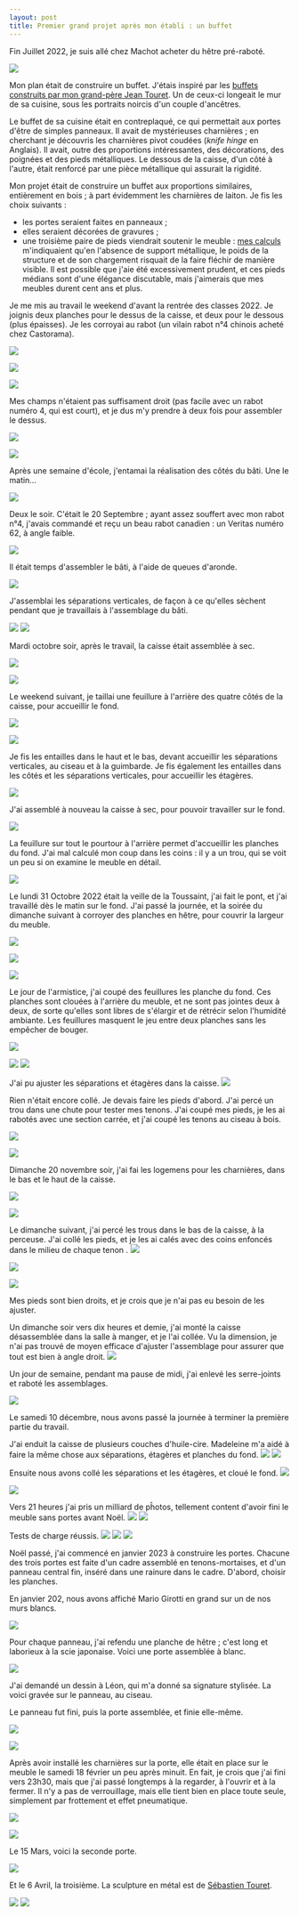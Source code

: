```yaml
---
layout: post
title: Premier grand projet après mon établi : un buffet
---
```


Fin Juillet 2022, je suis allé chez Machot acheter du hêtre
pré-raboté.

![](/media/buffet-images/AD9-pzn9zqNh3di2HoX4V5gnu9qZjFMZkYOFq6jfpcO7mUkBBEGuBIuO8bMqmF_Gippo5MWC_o4S5DCSjY-zxp9AY4sb2K3mTQ%3Dw800-h800.jpg) 

Mon plan était de construire un buffet. J'étais inspiré par les
[buffets construits par mon grand-père Jean
Touret](https://www.rainer-ebeniste.fr/creation-fabrication-1.html). Un
de ceux-ci longeait le mur de sa cuisine, sous les portraits noircis
d'un couple d'ancêtres.

Le buffet de sa cuisine était en contreplaqué, ce qui permettait aux
portes d'être de simples panneaux. Il avait de mystérieuses charnières
; en cherchant je découvris les charnières pivot coudées (*knife
hinge* en Anglais). Il avait, outre des proportions intéressantes, des
décorations, des poignées et des pieds métalliques. Le dessous de la
caisse, d'un côté à l'autre, était renforcé par une pièce métallique
qui assurait la rigidité.

Mon projet était de construire un buffet aux proportions similaires,
entièrement en bois ; à part évidemment les charnières de laiton. Je
fis les choix suivants :

- les portes seraient faites en panneaux ;
- elles seraient décorées de gravures ;
- une troisième paire de pieds viendrait soutenir le meuble : [mes
  calculs](https://woodbin.com/calcs/sagulator/) m'indiquaient qu'en
  l'absence de support métallique, le poids de la structure et de son
  chargement risquait de la faire fléchir de manière visible. Il est
  possible que j'aie été excessivement prudent, et ces pieds médians
  sont d'une élégance discutable, mais j'aimerais que mes meubles
  durent cent ans et plus.

Je me mis au travail le weekend d'avant la rentrée des
classes 2022. Je joignis deux planches pour le dessus de la caisse, et
deux pour le dessous (plus épaisses). Je les corroyai au rabot (un
vilain rabot n°4 chinois acheté chez Castorama).

![](/media/buffet-images/AD9-pzl2NpM7GdTpmBnnlnPz3re8cRYY1rxO-EgPU0ZjZKDHygPTfAetKeeohe3v3QM8DEnYSmuXDlK1mOCNAVu-v9H7GvwbBw%3Dw800-h800.jpg)


 ![](/media/buffet-images/AD9-pzl8Eak98ZODfhuk7cL8yp7IaB1FjYovPh-J03Zry2cfp6Bs-3N1KDmRihc3JurPUt_hJDHfXI_esuzEP6A_rRqLYrg2Pw%3Dw800-h800.jpg)

![](/media/buffet-images/AD9-pzk_YPclIB7E106a22iMTSMtCQi9G3tyGWbSPSTa4X-31KtXgwvzqp0z-glrV-eRugUxuV-_JO_PSrjRg-3b7IddlAEMCg%3Dw800-h800.jpg) 
 
Mes champs n'étaient pas suffisament droit (pas facile avec un rabot
numéro 4, qui est court), et je dus m'y prendre à deux fois pour
assembler le dessus.

 ![](/media/buffet-images/AD9-pzlhSOknyKvmu0yVTrCHuf9FumSQG2zzeUfZu7jRPo1ZgNH6fJ7SRXNZqxLPX17BDlTD73aY1hvH2Mqfl-l1Tco0_HuwZw%3Dw800-h800.jpg) 

 ![](/media/buffet-images/AD9-pzlEqKhqnl9-lYSa5O8CouXhnsT3kat-0_PgOUwALR6lcw1xczp_bh_x4u_JKR0E37xChqYcNl6SAM0IRbJ6S4wD7D0FeQ%3Dw800-h800.jpg) 

Après une semaine d'école, j'entamai la réalisation des côtés du
bâti. Une le matin...


![](/media/buffet-images/AD9-pzli-BmsemrQeafbbq9qmpnS026uPGNnVRJ7VGqYSQ5v19QKBU5_2bS3YOqfGvwF3kcxfS4ZyNdX5sT1Q4JPt13-wop7IQ%3Dw800-h800.jpg)

Deux le soir. C'était le 20 Septembre ; ayant assez souffert avec mon
rabot n°4, j'avais commandé et reçu un beau rabot canadien : un
Veritas numéro 62, à angle faible.

![](/media/buffet-images/AD9-pzmOArZK5ffwGvSB6mdLzdqa_yKm0mH7M_w4h_EXWRvrh1XXheNrZwif0lLjUBAeo4njXAz_1gUOoHdeXKNlWN-dY-VEUw%3Dw800-h800.jpg) 

Il était temps d'assembler le bâti, à l'aide de queues d'aronde.

![](/media/buffet-images/AD9-pzkV4RaNhxES6smv4ESvTf0pADhExFK4Hy3IFKgpVkFxnn4L9piYcsWoJUoGOnCgAMarHB7s9w3t262hghGA90xmMbEAEQ%3Dw800-h800.jpg)

J'assemblai les séparations verticales, de façon à ce qu'elles sèchent
pendant que je travaillais à l'assemblage du bâti.


![](/media/buffet-images/AD9-pzm3XZUzOvY_LgNTtDxPntpnAZpMvYoGxsiBW3gsDr566LeCNKZTXAlaNgrbEzmPBVEIgYzRwyQOj2b-y-P3K2o0WpuBdQ%3Dw800-h800.jpg) ![](/media/buffet-images/AD9-pzknqfSjXO1hYUDniQPmG4SpKBBLcg4yHd9k8VKYjV6xiWcTHscxiOeeid-8kzpYGN1TYvNqBMR4QyxRORjQMIpFsXQmUQ%3Dw800-h800.jpg) 


Mardi octobre soir, après le travail, la caisse était assemblée à sec.


![](/media/buffet-images/AD9-pzkosrtcH-ZAzA4zgHyTkQ6Aij4N5-Nm3A8wjLCS5ut8QErYQKiOlLW9ZIu9T0PgkEGdlEmE7OmjaQI0oS9E6XPipLvTaA%3Dw800-h800.jpg)

 ![](/media/buffet-images/AD9-pzmPk82SPtN5H4ga4aGmNTEKcFtyKQVhjDvwJNdaPNlr-MEHUAdGJ9KfBU2-QoFLOEcI1f_HKjkUeIbZk8Kz3qUkC16GVg%3Dw800-h800.jpg) 

Le weekend suivant, je taillai une feuillure à l'arrière des quatre
côtés de la caisse, pour accueillir le fond.

![](/media/buffet-images/AD9-pzmFMUSN2AvWzLcJW93cdkuPIzOFHXJmQMmwfF24YY0bjf4eRfCxvDLuAQ0gxM-70FBhJ8DZzuC5VArEAkis13trt7AM-A%3Dw800-h800.jpg)


![](/media/buffet-images/AD9-pzkmvuQcycTwWDVNr4yJCKc1TlNG0hehjrx7Plqusc1SWAMvY4zp6JTdwGygE_h9aF50uW0UuZa0Q58MpzSHHtKH20MnxQ%3Dw800-h800.jpg)

Je fis les entailles dans le haut et le bas, devant accueillir les
séparations verticales, au ciseau et à la guimbarde. Je fis également
les entailles dans les côtés et les séparations verticales, pour
accueillir les étagères.


![](/media/buffet-images/AD9-pzkxGEZ6JXNcwvRX3ADb4ySdo4gBUCVQffHT-v0ASfr87v5qVLIjJUUeXr30zqJbAI8fg6Gzf8mN3ItGxuO11iyt4lyCYQ%3Dw800-h800.jpg) 

J'ai assemblé à nouveau la caisse à sec, pour pouvoir travailler sur
le fond.

 ![](/media/buffet-images/AD9-pzkvs9lQ3oWXPeWeD5U10McMdt9I693JrNm-ncqYFBEvOY_XLE3Na3EicN5bhCuqydpmU6tNgQK3OO0fGkwKM2reEmDh9A%3Dw800-h800.jpg) 

La feuillure sur tout le pourtour à l'arrière permet d'accueillir les
planches du fond. J'ai mal calculé mon coup dans les coins : il y a un
trou, qui se voit un peu si on examine le meuble en détail.

![](/media/buffet-images/AD9-pzlOQdRabXcMnX-fGZJn-gcaVFnbFMnwt9_Bbf-A67MmYECF-4llS_mY15FAoGcueNgAcEQwlpYPIMJ7I98fJic5avTA5w%3Dw800-h800.jpg)

Le lundi 31 Octobre 2022 était la veille de la Toussaint, j'ai fait le
pont, et j'ai travaillé dès le matin sur le fond. J'ai passé la
journée, et la soirée du dimanche suivant à corroyer des planches en
hêtre, pour couvrir la largeur du meuble.

![](/media/buffet-images/AD9-pzmHo77TzEPGRQ9XUd6xWUZLzSULuwxufeUHGpzjQjQXw_bBL4lAqLX3NLEv5273USECx3_8VkKKdXFidiaccNV-QjJt5A%3Dw800-h800.jpg)

![](/media/buffet-images/AD9-pznMicvAtXXLyQWCec0xvgG5MOe3uXNsakUvetk7lKlKUccZ5FOnmvDF5MKcNL7A6BF1Zx0Afa_-GKxSFL4tpyzE0lRTVg%3Dw800-h800.jpg) 


 ![](/media/buffet-images/AD9-pzlztTstl7M3Fr6yQiF3srLaWynsso-NzG7llZ8VDQTRSR6N1qiCnqnMA18zCVcjJ0NWiGfGKx-414veRZ-5pUAjPP0QDA%3Dw800-h800.jpg) 

Le jour de l'armistice, j'ai coupé des feuillures les planche du
fond. Ces planches sont clouées à l'arrière du meuble, et ne sont pas
jointes deux à deux, de sorte qu'elles sont libres de s'élargir et de
rétrécir selon l'humidité ambiante. Les feuillures masquent le jeu
entre deux planches sans les empêcher de bouger.

![](/media/buffet-images/AD9-pznqNW71UauwLlzpDGH_7XJ97CEf-jXTAWWLz7gtfMNbFrLiDRhb945Jbo3sgz7AoUE04sWGepECKYPZLN7db_h-ZFvLGQ%3Dw800-h800.jpg) 

![](/media/buffet-images/AD9-pzkMcW3QquvHnOfLizWd5_Z94MkSKUi6lOI5X8slHcPZRbuR4evUEjEDnFLh7vWeqib5C6PLOnYKsHhNQoQw4TnVGBuWKg%3Dw800-h800.jpg)
![](/media/buffet-images/AD9-pzngLrNsEh0PZteHFVo3O8-XYgkBIUyvdjUlE3YcWX7IT1LZDVimc4uAEjlKtKMlcgEveGw9Xw6dvtclHh31EyZXF6pdXw%3Dw800-h800.jpg) 

J'ai pu ajuster les séparations et étagères dans la caisse.
 ![](/media/buffet-images/AD9-pzkCTLv2xcJKLXKXrx5YW_yrNhy4YXZp2GaUbamSBO1K-PyN--zBPZXfF4ZkfIJajjj1F8lLi7Lc7JcVE2n9qksUAtlP0A%3Dw800-h800.jpg) 

Rien n'était encore collé. Je devais faire les pieds d'abord. J'ai
percé un trou dans une chute pour tester mes tenons. J'ai coupé mes
pieds, je les ai rabotés avec une section carrée, et j'ai coupé les
tenons au ciseau à bois.

![](/media/buffet-images/AD9-pzku8jaE1sG8BCFGdCpqMx825YPVXAIPDlsMc71rE2a0IWSte6OLJFNsDzK4McZtFxF_qTSk3JRIVDqtgMq7GMA3Cxi6XQ%3Dw800-h800.jpg)

![](/media/buffet-images/AD9-pzlTpJAWBAyz-MZSQ-mSI7iEjbyu8GDlwsnRZ_S5LT9O39SgyQeyQLaJHIb9hGOminjCFgWdwzm09w0xlcAg1VAJCKvIiw%3Dw800-h800.jpg) 

Dimanche 20 novembre soir, j'ai fai les logemens pour les charnières,
dans le bas et le haut de la caisse.

 ![](/media/buffet-images/AD9-pzmFKEYApn4ZYQ8tAcbNHh0AfajQAPvYfAFw0A-XF2jpWaPNiC2bJqRawdolVbjJZhgx8GbesQe0TODIqUIwbC3gZoRZug%3Dw800-h800.jpg) 
 
![](/media/buffet-images/AD9-pzn1jx7HJOFpwtyABeNaN_cVJPkAU9kOJZ7Yn0mfhRD9mh4BdcwZa7lYJi2Y7meqFx_q6lIDA4_VSzDEz22-31CqTMEk8g%3Dw800-h800.jpg)

Le dimanche suivant, j'ai percé les trous dans le bas de la caisse, à
la perceuse. J'ai collé les pieds, et je les ai calés avec des coins
enfoncés dans le milieu de chaque tenon
.
![](/media/buffet-images/AD9-pzkhVfWgzqjMOUww7GMioCDt5nJsj7TebsfQr1Kmdn25uXqPnsGRn_MhnKps1Wfzn4p-NHj6g2PlS8pjDX7X1T6Ta_M3Nw%3Dw800-h800.jpg)

 ![](/media/buffet-images/AD9-pzlwNaJDTwO84tJC4ehNjglGGWjdGWBGCWQUe2YyXf1l0M7GTiOZflwqTIkDWuuRodHYQfcLlx90sWsous3tPaTlYsbyhw%3Dw800-h800.jpg)
 
 ![](/media/buffet-images/AD9-pzkLlEj41ZIKcNHWGXcfths-K670Y9Mo9l7xGra7eSDFFU0CNNs4d3HHfPY2XXIOoC0bab6cau2x5mBCE0ByVsIrqvq33Q%3Dw800-h800.jpg) 

Mes pieds sont bien droits, et je crois que je n'ai pas eu besoin de
les ajuster.

Un dimanche soir vers dix heures et demie, j'ai monté la caisse
désassemblée dans la salle à manger, et je l'ai collée. Vu la
dimension, je n'ai pas trouvé de moyen efficace d'ajuster l'assemblage
pour assurer que tout est bien à angle droit.
 ![](/media/buffet-images/AD9-pzlgjyYk1uWBM6DhCFZOH2zk1WPzqkWbtKK20xRpwOQuvxHg89-euSWYEUa8ycE7orQP1W_A7CCUrjq-XAPQxoCw_3Y2Uw%3Dw800-h800.jpg) 

Un jour de semaine, pendant ma pause de midi, j'ai enlevé les
serre-joints et raboté les assemblages.

![](/media/buffet-images/AD9-pzmwJ_5m-LW-YnCfF-XUU9kb-pHq7e2JNVcn4EvBDVhGQthWLz7OPUXobyvzZiqekwcQtXEOZeFOOaylcM1fNZlagvRFlw%3Dw800-h800.jpg) 


Le samedi 10 décembre, nous avons passé la journée à terminer la
première partie du travail.

J'ai enduit la caisse de plusieurs couches d'huile-cire. Madeleine m'a
aidé à faire la même chose aux séparations, étagères et planches du
fond.
 ![](/media/buffet-images/AD9-pzmTwQCGhMG3iYtSh1iGZzkkd9c2OGGSXlm5ZTdDRgAcEz42WTPNUgI9MTkkd7D9fIipV6kaIpWhg2Ok7NaV2EhCXfsgEw%3Dw800-h800.jpg) ![](/media/buffet-images/AD9-pznNk3M9zvKx1BrXqRtuLO2VhlUdnwtg0zSvLCfPZm5qZkhSguLYvRLw4Vs9wWLiIPcjGGUFpMsLn823f3vkZP_e2K9F3A%3Dw800-h800.jpg) 

Ensuite nous avons collé les séparations et les étagères, et cloué le
fond.
 ![](/media/buffet-images/AD9-pznNEuozrfoA8miAlfHiAt1JX6YWoBTlGTZK62hOX1oOw8OEdFkevFdq5jxWT6Ku1Z_5XPmZKPm0p8p0J4py1gffHSoPmg%3Dw800-h800.jpg) 

![](/media/buffet-images/AD9-pzmxASM_Y3BZgteB_2aNYKIsgTH9u5P52NpmJto_72z2ivmrSwLrDO3jd609nf6w1OhyM0MSPUpTU4K8n5YIuOY8mmT2MQ%3Dw800-h800.jpg) 

Vers 21 heures j'ai pris un milliard de pĥotos, tellement content
d'avoir fini le meuble sans portes avant Noël.
 ![](/media/buffet-images/AD9-pzlQA4XlTFRqNEDm3nkHmy46OkEG4NzHN9yEgui4bG4VFQ-kdF1J2lOQB24wDPHyvqky1Gw06EtHdiXWCRCMdAkrhNxzbA%3Dw800-h800.jpg)
 ![](/media/buffet-images/AD9-pzmthQxnbL1dENLH-fV978TC5fO_SL_JG_WBi0uky1QoLCnblZJk8sprsktp4gtv7D-8KGEKRZkvmTNk0lA2mCC5BnIMCw%3Dw800-h800.jpg)
 
 Tests de charge réussis.
 ![](/media/buffet-images/AD9-pzk2Z4jW6cSw69S1gCRuk6NOg4Z0Fhi_Yuq_M-gMQXMoB9kgdE_IGs5UZDS1k8ptiNwuGwG6J176YLuCNGeck-daVtCQ2Q%3Dw800-h800.jpg) ![](/media/buffet-images/AD9-pzklnNJ1nlbTSZJmOpN0JmP-tcqeISIuDK-75oS6nxJ0Z_FPro4Df85WVYubrwwsw0XJ7qIUz8u0Pc2jczkIu_7APQ7Xqg%3Dw800-h800.jpg) 
 ![](/media/buffet-images/AD9-pzmv28R1a96Ekdu226hC8WLN4SNaA5Vm6tu6biAdoX1Tzdzb5Lwh5B_oBgDeecnEb67k67cIP9ktzsjU1jLJR_qY2bWvuQ%3Dw800-h800.jpg) 

Noël passé, j'ai commencé en janvier 2023 à construire les
portes. Chacune des trois portes est faite d'un cadre assemblé en
tenons-mortaises, et d'un panneau central fin, inséré dans une rainure
dans le cadre. D'abord, choisir les planches.

En janvier 202, nous avons affiché Mario Girotti en grand sur un de
nos murs blancs.

![](/media/buffet-images/AD9-pznyOoJi50f94YdtlnfpDEajyIPoGyEfXlhgMTLZW97JWC17YyB5XnL9oz75SUGgBSpjdv3y_T6A_UjKQNBMsSNYtAhArg%3Dw800-h800.jpg) 

Pour chaque panneau, j'ai refendu une planche de hêtre ; c'est long et
laborieux à la scie japonaise. Voici une porte assemblée à blanc.

 ![](/media/buffet-images/AD9-pznL4JFfSyxTl0eK9s2q9YWbe1Nn0ZIq7j_KzTdJTzJpa4BsAki-Q-e9vji6I20hjc5f3oqflNKdVv9F2SEdMmdTFJv3QA%3Dw800-h800.jpg) 
 
 J'ai demandé un dessin à Léon, qui m'a donné sa signature
 stylisée. La voici gravée sur le panneau, au ciseau.

Le panneau fut fini, puis la porte assemblée, et finie elle-même.

![](/media/buffet-images/AD9-pzl938H-Edo5szdKI09odRi4cjBnIKP4lVx8njhizahEw0NzErdu1UoYJv3wAe75rZOd_aFp_VQ2mxYWykbq6WhoL7zyfg%3Dw800-h800.jpg) 



![](/media/buffet-images/AD9-pznKFd62SQhUP4RGGX9ankfN7vEhDTGdDbZ_yDKvOHH-_p0Dw6e3il6Wsk8jUpczfawQFGTw-hkHEnDSHb3nnXpMEo_G5Q%3Dw800-h800.jpg) 

Après avoir installé les charnières sur la porte, elle était en place
sur le meuble le samedi 18 février un peu après minuit. En fait, je
crois que j'ai fini vers 23h30, mais que j'ai passé longtemps à la
regarder, à l'ouvrir et à la fermer. Il n'y a pas de verrouillage,
mais elle tient bien en place toute seule, simplement par frottement
et effet pneumatique.


![](/media/buffet-images/AD9-pznZCusJv2RntTt5YipoxLcDwYw8sN0h49UoJdFLscRN0J7DsOETQZoSepgKMgwEyc0eojx2oC2YB8l8KfAyoTN4RHmyjw%3Dw800-h800.jpg) 

![](/media/buffet-images/AD9-pzl4dq6Cymqn0YQ0s1B-qUNQxcGghZa4M91I1Jhy-3VLQSqSt3UDSo7UOFgh2u8C4_WmK9gowxahY0JiwuEdemuhY8PPoQ%3Dw800-h800.jpg) 

Le 15 Mars, voici la seconde porte.

 ![](/media/buffet-images/AD9-pzmNxS92gtcCNU0MKeA23JJa7qy89vnWNj9Hthm6LJ_3bC8HG2ZSPNTL_WvE72vCYD7fV0OKrEOkdWUeQlxZXmbb8BjhCw%3Dw800-h800.jpg) 

Et le 6 Avril, la troisième. La sculpture en métal est de [Sébastien
Touret](https://www.sebastientouret.fr/).

 ![](/media/buffet-images/AD9-pzk2OY613r96yxasCixDSttiYflsytiEpCZcNaP36fPC2NN0uUnZql4oR7P0AWCK4a2RZfbwmEb6ApzzngpL05j8CPm3zA%3Dw800-h800.jpg) ![](/media/buffet-images/AD9-pzlShLyxsEM7RpggKLyFdJcpclY7o4tuslh3m5iESjZQzigIpTjHO4j5yUsWbp_00Pcw2H1hzuAaAZEBJjQ89TeBsYaSzQ%3Dw800-h800.jpg) 

